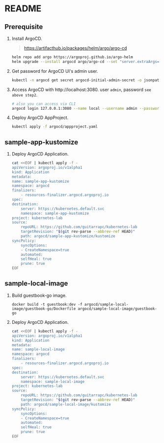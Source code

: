 # README

## Prerequisite

1. Install ArgoCD.

    > https://artifacthub.io/packages/helm/argo/argo-cd

    ```sh
    helm repo add argo https://argoproj.github.io/argo-helm
    helm upgrade --install argocd argo/argo-cd --set "server.extraArgs={--insecure}" --set server.extensions.enabled=true --set server.service.type=LoadBalancer --set server.service.servicePortHttp=3080 --set server.service.servicePortHttps=3443 -n argocd --create-namespace --wait
    ```

2. Get password for ArgoCD UI's admin user.

    ```sh
    kubectl -n argocd get secret argocd-initial-admin-secret -o jsonpath="{.data.password}" | base64 -d
    ```

3. Access ArgoCD with http://localhost:3080. user `admin`, password `see above step2`.

    ```sh
    # also you can access via CLI
    argocd login 127.0.0.1:3080 --name local --username admin --password "PASS"
    ```

4. Deploy ArgoCD AppProject.

    ```sh
    kubectl apply -f argocd/appproject.yaml
    ```

## sample-app-kustomize

1. Deploy ArgoCD Application.

    ```sh
    cat <<EOF | kubectl apply -f -
    apiVersion: argoproj.io/v1alpha1
    kind: Application
    metadata:
    name: sample-app-kustomize
    namespace: argocd
    finalizers:
        - resources-finalizer.argocd.argoproj.io
    spec:
    destination:
        server: https://kubernetes.default.svc
        namespace: sample-app-kustomize
    project: kubernetes-lab
    source:
        repoURL: https://github.com/guitarrapc/kubernetes-lab
        targetRevision: "$(git rev-parse --abbrev-ref HEAD)"
        path: argocd/sample-app-kustomize/kustomize
    syncPolicy:
        syncOptions:
        - CreateNamespace=true
        automated:
        selfHeal: true
        prune: true
    EOF
    ```


## sample-local-image

1. Build guestbook-go image.

    ```shell
    docker build -t guestbook:dev -f argocd/sample-local-image/guestbook-go/Dockerfile argocd/sample-local-image/guestbook-go
    ```

2. Deploy ArgoCD Application.

    ```sh
    cat <<EOF | kubectl apply -f -
    apiVersion: argoproj.io/v1alpha1
    kind: Application
    metadata:
    name: sample-local-image
    namespace: argocd
    finalizers:
        - resources-finalizer.argocd.argoproj.io
    spec:
    destination:
        server: https://kubernetes.default.svc
        namespace: sample-local-image
    project: kubernetes-lab
    source:
        repoURL: https://github.com/guitarrapc/kubernetes-lab
        targetRevision: "$(git rev-parse --abbrev-ref HEAD)"
        path: argocd/sample-local-image/kustomize
    syncPolicy:
        syncOptions:
        - CreateNamespace=true
        automated:
        selfHeal: true
        prune: true
    EOF
    ```
